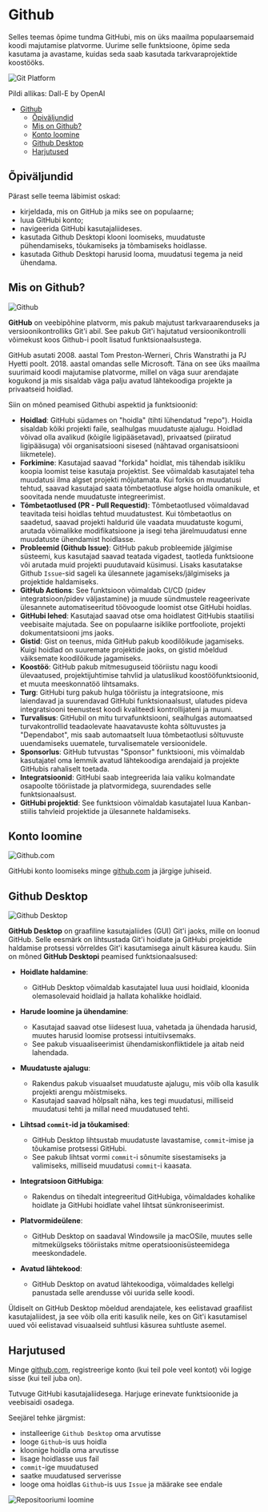 # Github

Selles teemas õpime tundma GitHubi, mis on üks maailma populaarsemaid koodi majutamise platvorme. Uurime selle funktsioone, õpime seda kasutama ja avastame, kuidas seda saab kasutada tarkvaraprojektide koostööks.

![Git Platform](Git-Platform.webp)

Pildi allikas: Dall-E by OpenAI

- [Github](#github)
  - [Õpiväljundid](#õpiväljundid)
  - [Mis on Github?](#mis-on-github)
  - [Konto loomine](#konto-loomine)
  - [Github Desktop](#github-desktop)
  - [Harjutused](#harjutused)

## Õpiväljundid

Pärast selle teema läbimist oskad:

- kirjeldada, mis on GitHub ja miks see on populaarne;
- luua GitHubi konto;
- navigeerida GitHubi kasutajaliideses.
- kasutada Github Desktopi klooni loomiseks, muudatuste pühendamiseks, tõukamiseks ja tõmbamiseks hoidlasse.
- kasutada Github Desktopi harusid looma, muudatusi tegema ja neid ühendama.

## Mis on Github?

![Github](Github.png)

**GitHub** on veebipõhine platvorm, mis pakub majutust tarkvaraarenduseks ja versioonikontrolliks Git'i abil. See pakub Git'i hajutatud versioonikontrolli võimekust koos Github-i poolt lisatud funktsionaalsustega.

GitHub asutati 2008. aastal Tom Preston-Werneri, Chris Wanstrathi ja PJ Hyetti poolt. 2018. aastal omandas selle Microsoft. Täna on see üks maailma suurimaid koodi majutamise platvorme, millel on väga suur arendajate kogukond ja mis sisaldab väga palju avatud lähtekoodiga projekte ja privaatseid hoidlad.

Siin on mõned peamised Githubi aspektid ja funktsioonid:

- **Hoidlad**: GitHubi südames on "hoidla" (tihti lühendatud "repo"). Hoidla sisaldab kõiki projekti faile, sealhulgas muudatuste ajalugu. Hoidlad võivad olla avalikud (kõigile ligipääsetavad), privaatsed (piiratud ligipääsuga) või organisatsiooni sisesed (nähtavad organisatsiooni liikmetele).
- **Forkimine**: Kasutajad saavad "forkida" hoidlat, mis tähendab isikliku koopia loomist teise kasutaja projektist. See võimaldab kasutajatel teha muudatusi ilma algset projekti mõjutamata. Kui forkis on muudatusi tehtud, saavad kasutajad saata tõmbetaotluse algse hoidla omanikule, et soovitada nende muudatuste integreerimist.
- **Tõmbetaotlused (PR - Pull Requestid)**: Tõmbetaotlused võimaldavad teavitada teisi hoidlas tehtud muudatustest. Kui tõmbetaotlus on saadetud, saavad projekti haldurid üle vaadata muudatuste kogumi, arutada võimalikke modifikatsioone ja isegi teha järelmuudatusi enne muudatuste ühendamist hoidlasse.
- **Probleemid (Github Issue)**: GitHub pakub probleemide jälgimise süsteemi, kus kasutajad saavad teatada vigadest, taotleda funktsioone või arutada muid projekti puudutavaid küsimusi. Lisaks kasutatakse Github `Issue`-sid sageli ka ülesannete jagamiseks/jälgimiseks ja projektide haldamiseks.	
- **GitHub Actions**: See funktsioon võimaldab CI/CD (pidev integratsioon/pidev väljastamine) ja muude sündmustele reageerivate ülesannete automatiseeritud töövoogude loomist otse GitHubi hoidlas.
- **GitHubi lehed**: Kasutajad saavad otse oma hoidlatest GitHubis staatilisi veebisaite majutada. See on populaarne isiklike portfooliote, projekti dokumentatsiooni jms jaoks.
- **Gistid**: Gist on teenus, mida GitHub pakub koodilõikude jagamiseks. Kuigi hoidlad on suuremate projektide jaoks, on gistid mõeldud väiksemate koodilõikude jagamiseks.
- **Koostöö**: GitHub pakub mitmesuguseid tööriistu nagu koodi ülevaatused, projektijuhtimise tahvlid ja ulatuslikud koostööfunktsioonid, et muuta meeskonnatöö lihtsamaks.
- **Turg**: GitHubi turg pakub hulga tööriistu ja integratsioone, mis laiendavad ja suurendavad GitHubi funktsionaalsust, ulatudes pideva integratsiooni teenustest koodi kvaliteedi kontrollijateni ja muuni.
- **Turvalisus**: GitHubil on mitu turvafunktsiooni, sealhulgas automaatsed turvakontrollid teadaolevate haavatavuste kohta sõltuvustes ja "Dependabot", mis saab automaatselt luua tõmbetaotlusi sõltuvuste uuendamiseks uuematele, turvalisematele versioonidele.
- **Sponsorlus**: GitHub tutvustas "Sponsor" funktsiooni, mis võimaldab kasutajatel oma lemmik avatud lähtekoodiga arendajaid ja projekte GitHubis rahaliselt toetada.
- **Integratsioonid**: GitHubi saab integreerida laia valiku kolmandate osapoolte tööriistade ja platvormidega, suurendades selle funktsionaalsust.
- **GitHubi projektid**: See funktsioon võimaldab kasutajatel luua Kanban-stiilis tahvleid projektide ja ülesannete haldamiseks.

## Konto loomine

![Github.com](Github-com.png)

GitHubi konto loomiseks minge [github.com](https://github.com/signup) ja järgige juhiseid.

## Github Desktop

![Github Desktop](Gtihub-Desktop.png)

**GitHub Desktop** on graafiline kasutajaliides (GUI) Git'i jaoks, mille on loonud GitHub. Selle eesmärk on lihtsustada Git'i hoidlate ja GitHubi projektide haldamise protsessi võrreldes Git'i kasutamisega ainult käsurea kaudu. Siin on mõned **GitHub Desktopi** peamised funktsionaalsused:

- **Hoidlate haldamine**:
  - GitHub Desktop võimaldab kasutajatel luua uusi hoidlaid, kloonida olemasolevaid hoidlaid ja hallata kohalikke hoidlaid.

- **Harude loomine ja ühendamine**:
  - Kasutajad saavad otse liidesest luua, vahetada ja ühendada harusid, muutes harusid loomise protsessi intuitiivsemaks.
  - See pakub visuaaliseerimist ühendamiskonfliktidele ja aitab neid lahendada.

- **Muudatuste ajalugu**:
  - Rakendus pakub visuaalset muudatuste ajalugu, mis võib olla kasulik projekti arengu mõistmiseks.
  - Kasutajad saavad hõlpsalt näha, kes tegi muudatusi, milliseid muudatusi tehti ja millal need muudatused tehti.

- **Lihtsad `commit`-id ja tõukamised**:
  - GitHub Desktop lihtsustab muudatuste lavastamise, `commit`-imise ja tõukamise protsessi GitHubi.
  - See pakub lihtsat vormi `commit`-i sõnumite sisestamiseks ja valimiseks, milliseid muudatusi `commit`-i kaasata.

- **Integratsioon GitHubiga**:
  - Rakendus on tihedalt integreeritud GitHubiga, võimaldades kohalike hoidlate ja GitHubi hoidlate vahel lihtsat sünkroniseerimist.

- **Platvormideülene**:
  - GitHub Desktop on saadaval Windowsile ja macOSile, muutes selle mitmekülgseks tööriistaks mitme operatsioonisüsteemidega meeskondadele.

- **Avatud lähtekood**:
  - GitHub Desktop on avatud lähtekoodiga, võimaldades kellelgi panustada selle arendusse või uurida selle koodi.

Üldiselt on GitHub Desktop mõeldud arendajatele, kes eelistavad graafilist kasutajaliidest, ja see võib olla eriti kasulik neile, kes on Git'i kasutamisel uued või eelistavad visuaalseid suhtlusi käsurea suhtluste asemel.

## Harjutused

Minge [github.com](https://www.github.com), registreerige konto (kui teil pole veel kontot) või logige sisse (kui teil juba on).

Tutvuge GitHubi kasutajaliidesega. Harjuge erinevate funktsioonide ja veebisaidi osadega.

Seejärel tehke järgmist:

- installeerige `Github Desktop` oma arvutisse
- looge `Github`-is uus hoidla
- kloonige hoidla oma arvutisse
- lisage hoidlasse uus fail
- `commit`-ige muudatused
- saatke muudatused serverisse
- looge oma hoidlas `Github`-is uus `Issue` ja määrake see endale

![Repositooriumi loomine](CreateRepository.gif)
